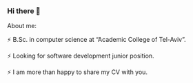 ### Hi there 👋


About me:

⚡ B.Sc. in computer science at “Academic College of Tel-Aviv”.

⚡ Looking for software development junior position.

⚡ I am more than happy to share my CV with you.





<!--
**Nelynehemia/Nelynehemia** is a ✨ _special_ ✨ repository because its `README.md` (this file) appears on your GitHub profile.

Here are some ideas to get you started:

- 🔭 I’m currently working on ...
- 🌱 I’m currently learning ...
- 👯 I’m looking to collaborate on ...
- 🤔 I’m looking for help with ...
- 💬 Ask me about ...
- 📫 How to reach me: ...
- 😄 Pronouns: ...
- ⚡ Fun fact: ...
-->

